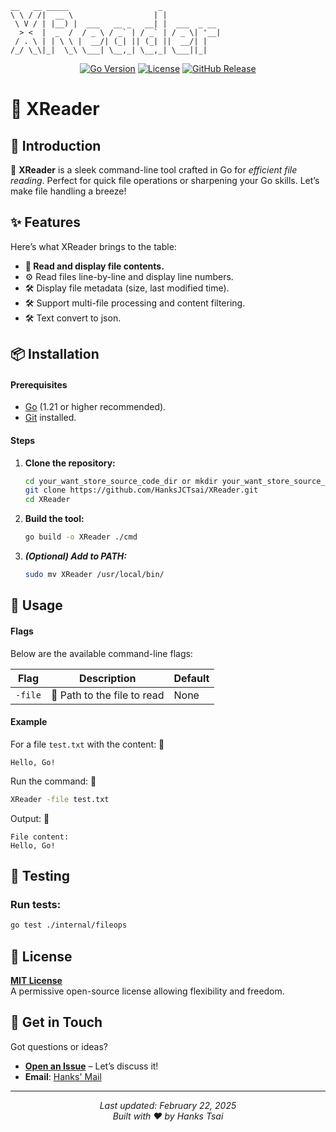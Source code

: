 ```
__   __ _____                    _
\ \ / /|  __ \                  | |
 \ V / | |__) |  ___   __ _   __| |  ___  _ __
  > <  |  _  /  / _ \ / _` | / _` | / _ \| '__|
 / . \ | | \ \ |  __/| (_| || (_| ||  __/| |
/_/ \_\|_|  \_\ \___| \__,_| \__,_| \___||_|

```
<div align="center">
  <a href="https://golang.org/"><img src="https://img.shields.io/badge/Go-1.21+-00ADD8?style=flat&logo=go" alt="Go Version"></a>
  <a href="https://github.com/HanksJCTsai/XReader/blob/main/LICENSE"><img src="https://img.shields.io/github/license/HanksJCTsai/XReader" alt="License"></a>
  <a href="https://github.com/HanksJCTsai/XReader/releases"><img src="https://img.shields.io/github/v/release/HanksJCTsai/XReader" alt="GitHub Release"></a>
</div>

# 🚀 XReader

## 🌟 Introduction
🎉 **XReader** is a sleek command-line tool crafted in Go for *efficient file reading*. Perfect for quick file operations or sharpening your Go skills. Let’s make file handling a breeze!

## ✨ Features
Here’s what XReader brings to the table:
- **🚀 Read and display file contents.**
- ⚙️ Read files line-by-line and display line numbers.
- 🛠 Display file metadata (size, last modified time).
- 🛠️ Support multi-file processing and content filtering.
- 🛠 Text convert to json.

## 📦 Installation
#### Prerequisites
- [Go](https://go.dev/dl/) (1.21 or higher recommended).
- [Git](https://git-scm.com/downloads) installed.
#### Steps
1. **Clone the repository:**
   ```bash
   cd your_want_store_source_code_dir or mkdir your_want_store_source_code_dir
   git clone https://github.com/HanksJCTsai/XReader.git
   cd XReader
   ```
2. **Build the tool:**
   ```bash
   go build -o XReader ./cmd
   ```
3. ***(Optional) Add to PATH:***
   ```bash
   sudo mv XReader /usr/local/bin/
   ```
   
## 🚀 Usage
#### Flags
Below are the available command-line flags:

| Flag           | Description                 | Default       |
|---------------|-----------------------------|--------------|
| `-file`       | 🎯 Path to the file to read | None         |

#### Example
   For a file `test.txt` with the content: 📖
   ```text
   Hello, Go!
   ```
   Run the command: 🚀
   ```bash
   XReader -file test.txt
   ```
   Output: 🎉
   ```text
   File content:
   Hello, Go!
   ```
## 🧪 Testing
### Run tests:
```bash
go test ./internal/fileops
```

## 📜 License
**[MIT License](https://opensource.org/licenses/MIT)**  
A permissive open-source license allowing flexibility and freedom.

## 📩 Get in Touch
Got questions or ideas?
- **[Open an Issue](https://github.com/HanksJCTsai/XReader/issues)** – Let’s discuss it!
- **Email**: [Hanks' Mail](mailto:u2_u2@msn.com)
---
<div align="center"> <em>Last updated: February 22, 2025</em><br> <em>Built with ❤️ by Hanks Tsai</em> </div>